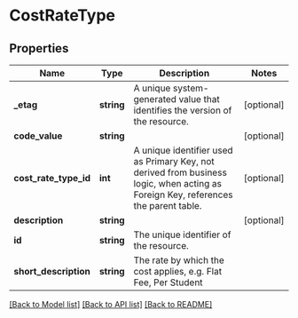# CostRateType

## Properties
Name | Type | Description | Notes
------------ | ------------- | ------------- | -------------
**_etag** | **string** | A unique system-generated value that identifies the version of the resource. | [optional] 
**code_value** | **string** |  | [optional] 
**cost_rate_type_id** | **int** | A unique identifier used as Primary Key, not derived from business logic, when acting as Foreign Key, references the parent table. | [optional] 
**description** | **string** |  | [optional] 
**id** | **string** | The unique identifier of the resource. | 
**short_description** | **string** | The rate by which the cost applies, e.g. Flat Fee, Per Student | 

[[Back to Model list]](../README.md#documentation-for-models) [[Back to API list]](../README.md#documentation-for-api-endpoints) [[Back to README]](../README.md)


